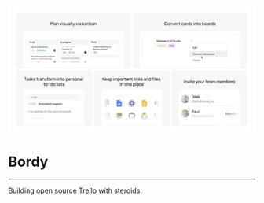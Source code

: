 [![Bordy - Building open source Trello with steroids.](/assets/bordy%20-%20frame.png)](https://bordy.io)

# Bordy

---

Building open source Trello with steroids.